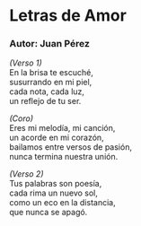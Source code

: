 # Letras de Amor  
### Autor: Juan Pérez  

_(Verso 1)_  
En la brisa te escuché,  
susurrando en mi piel,  
cada nota, cada luz,  
un reflejo de tu ser.  

_(Coro)_  
Eres mi melodía, mi canción,  
un acorde en mi corazón,  
bailamos entre versos de pasión,  
nunca termina nuestra unión.  

_(Verso 2)_  
Tus palabras son poesía,  
cada rima un nuevo sol,  
como un eco en la distancia,  
que nunca se apagó.  
